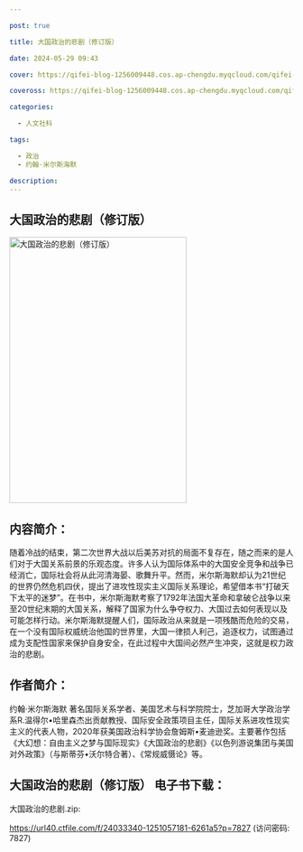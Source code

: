 ```yaml
---

post: true

title: 大国政治的悲剧（修订版）

date: 2024-05-29 09:43

cover: https://qifei-blog-1256009448.cos.ap-chengdu.myqcloud.com/qifei-blog/65d01e439f345e8d0399b14d.jpg

coveross: https://qifei-blog-1256009448.cos.ap-chengdu.myqcloud.com/qifei-blog/65d01e439f345e8d0399b14d.jpg

categories:

  - 人文社科

tags:

  - 政治
  - 约翰·米尔斯海默

description:
---
```




## 大国政治的悲剧（修订版）
<img alt="大国政治的悲剧（修订版） " class="aligncenter loaded" data-was-processed="true" decoding="async" fetchpriority="high" height="471" src="https://qifei-blog-1256009448.cos.ap-chengdu.myqcloud.com/qifei-blog/65d01e439f345e8d0399b14d.jpg " style="cursor: zoom-in;" width="314"/>

## 内容简介：

随着冷战的结束，第二次世界大战以后美苏对抗的局面不复存在，随之而来的是人们对于大国关系前景的乐观态度。许多人认为国际体系中的大国安全竞争和战争已经消亡，国际社会将从此河清海晏、歌舞升平。然而，米尔斯海默却认为21世纪的世界仍然危机四伏，提出了进攻性现实主义国际关系理论，希望借本书“打破天下太平的迷梦”。在书中，米尔斯海默考察了1792年法国大革命和拿破仑战争以来至20世纪末期的大国关系，解释了国家为什么争夺权力、大国过去如何表现以及可能怎样行动。米尔斯海默提醒人们，国际政治从来就是一项残酷而危险的交易，在一个没有国际权威统治他国的世界里，大国一律损人利己，追逐权力，试图通过成为支配性国家来保护自身安全，在此过程中大国间必然产生冲突，这就是权力政治的悲剧。

## 作者简介：

约翰·米尔斯海默 著名国际关系学者、美国艺术与科学院院士，芝加哥大学政治学系R.温得尔•哈里森杰出贡献教授、国际安全政策项目主任，国际关系进攻性现实主义的代表人物，2020年获美国政治科学协会詹姆斯•麦迪逊奖。主要著作包括《大幻想：自由主义之梦与国际现实》《大国政治的悲剧》《以色列游说集团与美国对外政策》（与斯蒂芬•沃尔特合著）、《常规威慑论》等。

## 大国政治的悲剧（修订版） 电子书下载：



大国政治的悲剧.zip: 

https://url40.ctfile.com/f/24033340-1251057181-6261a5?p=7827 (访问密码: 7827)
